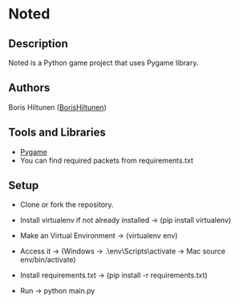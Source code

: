 # Noted

## Description
Noted is a Python game project that uses Pygame library.

## Authors
Boris Hiltunen ([BorisHiltunen](https://github.com/BorisHiltunen))

## Tools and Libraries
- [Pygame](https://www.pygame.org/docs/)
- You can find required packets from requirements.txt

## Setup
- Clone or fork the repository.

- Install virtualenv if not already installed
-> (pip install virtualenv)

- Make an Virtual Environment
-> (virtualenv env)

- Access it
-> (Windows -> .\env\Scripts\activate -> Mac source env/bin/activate)

- Install requirements.txt
-> (pip install -r requirements.txt)

- Run
-> python main.py
